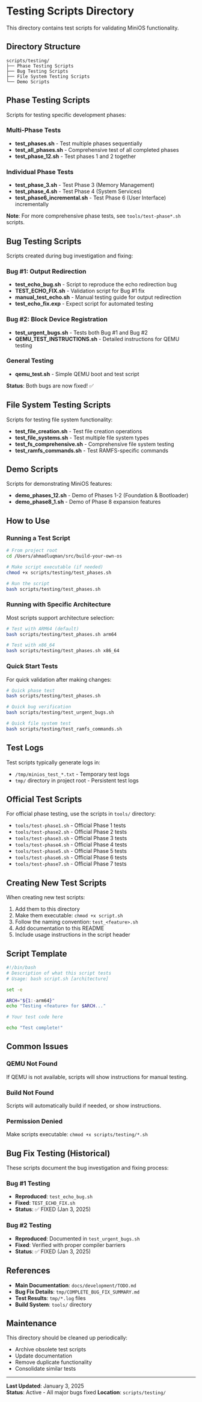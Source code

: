 # Testing Scripts Directory

This directory contains test scripts for validating MiniOS functionality.

## Directory Structure

```
scripts/testing/
├── Phase Testing Scripts
├── Bug Testing Scripts
├── File System Testing Scripts
└── Demo Scripts
```

## Phase Testing Scripts

Scripts for testing specific development phases:

### Multi-Phase Tests
- **test_phases.sh** - Test multiple phases sequentially
- **test_all_phases.sh** - Comprehensive test of all completed phases
- **test_phase_12.sh** - Test phases 1 and 2 together

### Individual Phase Tests
- **test_phase_3.sh** - Test Phase 3 (Memory Management)
- **test_phase_4.sh** - Test Phase 4 (System Services)
- **test_phase6_incremental.sh** - Test Phase 6 (User Interface) incrementally

**Note**: For more comprehensive phase tests, see `tools/test-phase*.sh` scripts.

## Bug Testing Scripts

Scripts created during bug investigation and fixing:

### Bug #1: Output Redirection
- **test_echo_bug.sh** - Script to reproduce the echo redirection bug
- **TEST_ECHO_FIX.sh** - Validation script for Bug #1 fix
- **manual_test_echo.sh** - Manual testing guide for output redirection
- **test_echo_fix.exp** - Expect script for automated testing

### Bug #2: Block Device Registration
- **test_urgent_bugs.sh** - Tests both Bug #1 and Bug #2
- **QEMU_TEST_INSTRUCTIONS.sh** - Detailed instructions for QEMU testing

### General Testing
- **qemu_test.sh** - Simple QEMU boot and test script

**Status**: Both bugs are now fixed! ✅

## File System Testing Scripts

Scripts for testing file system functionality:

- **test_file_creation.sh** - Test file creation operations
- **test_file_systems.sh** - Test multiple file system types
- **test_fs_comprehensive.sh** - Comprehensive file system testing
- **test_ramfs_commands.sh** - Test RAMFS-specific commands

## Demo Scripts

Scripts for demonstrating MiniOS features:

- **demo_phases_12.sh** - Demo of Phases 1-2 (Foundation & Bootloader)
- **demo_phase8_1.sh** - Demo of Phase 8 expansion features

## How to Use

### Running a Test Script

```bash
# From project root
cd /Users/ahmadluqman/src/build-your-own-os

# Make script executable (if needed)
chmod +x scripts/testing/test_phases.sh

# Run the script
bash scripts/testing/test_phases.sh
```

### Running with Specific Architecture

Most scripts support architecture selection:

```bash
# Test with ARM64 (default)
bash scripts/testing/test_phases.sh arm64

# Test with x86_64
bash scripts/testing/test_phases.sh x86_64
```

### Quick Start Tests

For quick validation after making changes:

```bash
# Quick phase test
bash scripts/testing/test_phases.sh

# Quick bug verification
bash scripts/testing/test_urgent_bugs.sh

# Quick file system test
bash scripts/testing/test_ramfs_commands.sh
```

## Test Logs

Test scripts typically generate logs in:
- `/tmp/minios_test_*.txt` - Temporary test logs
- `tmp/` directory in project root - Persistent test logs

## Official Test Scripts

For official phase testing, use the scripts in `tools/` directory:
- `tools/test-phase1.sh` - Official Phase 1 tests
- `tools/test-phase2.sh` - Official Phase 2 tests
- `tools/test-phase3.sh` - Official Phase 3 tests
- `tools/test-phase4.sh` - Official Phase 4 tests
- `tools/test-phase5.sh` - Official Phase 5 tests
- `tools/test-phase6.sh` - Official Phase 6 tests
- `tools/test-phase7.sh` - Official Phase 7 tests

## Creating New Test Scripts

When creating new test scripts:

1. Add them to this directory
2. Make them executable: `chmod +x script.sh`
3. Follow the naming convention: `test_<feature>.sh`
4. Add documentation to this README
5. Include usage instructions in the script header

## Script Template

```bash
#!/bin/bash
# Description of what this script tests
# Usage: bash script.sh [architecture]

set -e

ARCH="${1:-arm64}"
echo "Testing <feature> for $ARCH..."

# Your test code here

echo "Test complete!"
```

## Common Issues

### QEMU Not Found
If QEMU is not available, scripts will show instructions for manual testing.

### Build Not Found
Scripts will automatically build if needed, or show instructions.

### Permission Denied
Make scripts executable: `chmod +x scripts/testing/*.sh`

## Bug Fix Testing (Historical)

These scripts document the bug investigation and fixing process:

### Bug #1 Testing
- **Reproduced**: `test_echo_bug.sh`
- **Fixed**: `TEST_ECHO_FIX.sh`
- **Status**: ✅ FIXED (Jan 3, 2025)

### Bug #2 Testing  
- **Reproduced**: Documented in `test_urgent_bugs.sh`
- **Fixed**: Verified with proper compiler barriers
- **Status**: ✅ FIXED (Jan 3, 2025)

## References

- **Main Documentation**: `docs/development/TODO.md`
- **Bug Fix Details**: `tmp/COMPLETE_BUG_FIX_SUMMARY.md`
- **Test Results**: `tmp/*.log` files
- **Build System**: `tools/` directory

## Maintenance

This directory should be cleaned up periodically:
- Archive obsolete test scripts
- Update documentation
- Remove duplicate functionality
- Consolidate similar tests

---

**Last Updated**: January 3, 2025  
**Status**: Active - All major bugs fixed
**Location**: `scripts/testing/`
